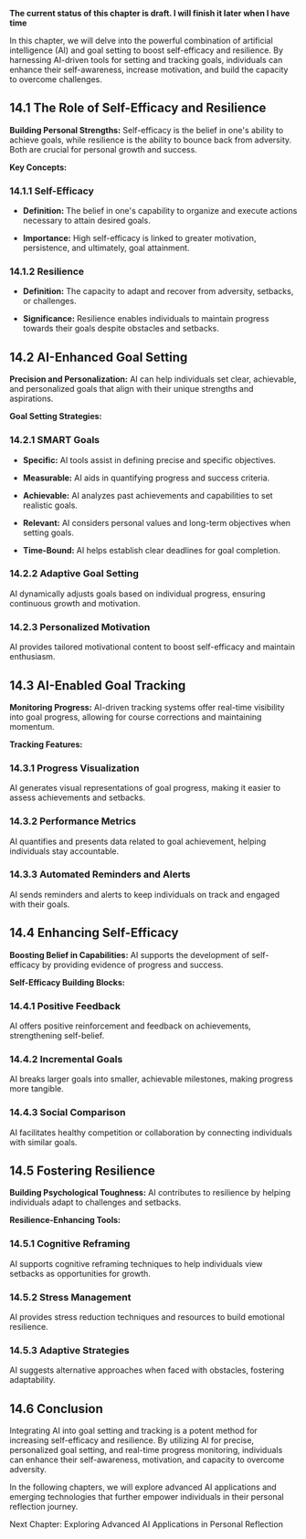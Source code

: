 **The current status of this chapter is draft. I will finish it later when I have time**

In this chapter, we will delve into the powerful combination of artificial intelligence (AI) and goal setting to boost self-efficacy and resilience. By harnessing AI-driven tools for setting and tracking goals, individuals can enhance their self-awareness, increase motivation, and build the capacity to overcome challenges.

14.1 The Role of Self-Efficacy and Resilience
---------------------------------------------

**Building Personal Strengths:** Self-efficacy is the belief in one's ability to achieve goals, while resilience is the ability to bounce back from adversity. Both are crucial for personal growth and success.

**Key Concepts:**

### 14.1.1 Self-Efficacy

* **Definition:** The belief in one's capability to organize and execute actions necessary to attain desired goals.

* **Importance:** High self-efficacy is linked to greater motivation, persistence, and ultimately, goal attainment.

### 14.1.2 Resilience

* **Definition:** The capacity to adapt and recover from adversity, setbacks, or challenges.

* **Significance:** Resilience enables individuals to maintain progress towards their goals despite obstacles and setbacks.

14.2 AI-Enhanced Goal Setting
-----------------------------

**Precision and Personalization:** AI can help individuals set clear, achievable, and personalized goals that align with their unique strengths and aspirations.

**Goal Setting Strategies:**

### 14.2.1 SMART Goals

* **Specific:** AI tools assist in defining precise and specific objectives.

* **Measurable:** AI aids in quantifying progress and success criteria.

* **Achievable:** AI analyzes past achievements and capabilities to set realistic goals.

* **Relevant:** AI considers personal values and long-term objectives when setting goals.

* **Time-Bound:** AI helps establish clear deadlines for goal completion.

### 14.2.2 Adaptive Goal Setting

AI dynamically adjusts goals based on individual progress, ensuring continuous growth and motivation.

### 14.2.3 Personalized Motivation

AI provides tailored motivational content to boost self-efficacy and maintain enthusiasm.

14.3 AI-Enabled Goal Tracking
-----------------------------

**Monitoring Progress:** AI-driven tracking systems offer real-time visibility into goal progress, allowing for course corrections and maintaining momentum.

**Tracking Features:**

### 14.3.1 Progress Visualization

AI generates visual representations of goal progress, making it easier to assess achievements and setbacks.

### 14.3.2 Performance Metrics

AI quantifies and presents data related to goal achievement, helping individuals stay accountable.

### 14.3.3 Automated Reminders and Alerts

AI sends reminders and alerts to keep individuals on track and engaged with their goals.

14.4 Enhancing Self-Efficacy
----------------------------

**Boosting Belief in Capabilities:** AI supports the development of self-efficacy by providing evidence of progress and success.

**Self-Efficacy Building Blocks:**

### 14.4.1 Positive Feedback

AI offers positive reinforcement and feedback on achievements, strengthening self-belief.

### 14.4.2 Incremental Goals

AI breaks larger goals into smaller, achievable milestones, making progress more tangible.

### 14.4.3 Social Comparison

AI facilitates healthy competition or collaboration by connecting individuals with similar goals.

14.5 Fostering Resilience
-------------------------

**Building Psychological Toughness:** AI contributes to resilience by helping individuals adapt to challenges and setbacks.

**Resilience-Enhancing Tools:**

### 14.5.1 Cognitive Reframing

AI supports cognitive reframing techniques to help individuals view setbacks as opportunities for growth.

### 14.5.2 Stress Management

AI provides stress reduction techniques and resources to build emotional resilience.

### 14.5.3 Adaptive Strategies

AI suggests alternative approaches when faced with obstacles, fostering adaptability.

14.6 Conclusion
---------------

Integrating AI into goal setting and tracking is a potent method for increasing self-efficacy and resilience. By utilizing AI for precise, personalized goal setting, and real-time progress monitoring, individuals can enhance their self-awareness, motivation, and capacity to overcome adversity.

In the following chapters, we will explore advanced AI applications and emerging technologies that further empower individuals in their personal reflection journey.

Next Chapter: Exploring Advanced AI Applications in Personal Reflection
